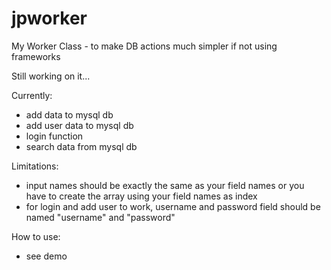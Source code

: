# jpworker
My Worker Class - to make DB actions much simpler if not using frameworks 

Still working on it...

Currently:
- add data to mysql db
- add user data to mysql db
- login function 
- search data from mysql db

Limitations:
- input names should be exactly the same as your field names or you have to create the array using your field names as index
- for login and add user to work, username and password field should be named "username" and "password"

How to use:
- see demo


